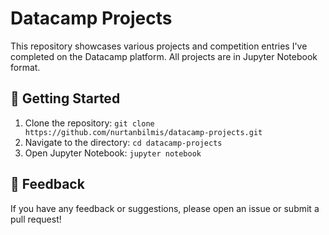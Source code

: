 # Datacamp Projects

This repository showcases various projects and competition entries I've completed on the Datacamp platform. All projects are in Jupyter Notebook format.

## 🚀 Getting Started
1. Clone the repository: `git clone https://github.com/nurtanbilmis/datacamp-projects.git`
2. Navigate to the directory: `cd datacamp-projects`
3. Open Jupyter Notebook: `jupyter notebook`

## 📝 Feedback
If you have any feedback or suggestions, please open an issue or submit a pull request!

